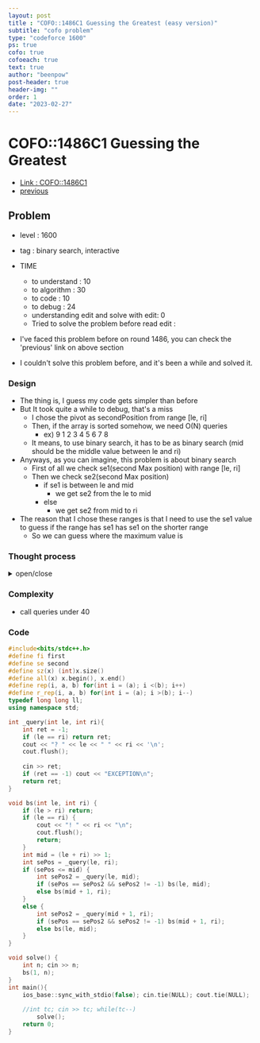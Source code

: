 ```yaml
---
layout: post
title : "COFO::1486C1 Guessing the Greatest (easy version)"
subtitle: "cofo problem"
type: "codeforce 1600"
ps: true
cofo: true
cofoeach: true
text: true
author: "beenpow"
post-header: true
header-img: ""
order: 1
date: "2023-02-27"
---
```

# COFO::1486C1 Guessing the Greatest
- [Link : COFO::1486C1](https://codeforces.com/contest/1486/problem/C1)
- [previous](https://beenpow.github.io/ps/COFO/coforound/2021-02-28-cofo-round-1486/2021-02-28-cofo-round-1486)


## Problem 

- level : 1600
- tag : binary search, interactive
- TIME
  - to understand    : 10
  - to algorithm     : 30
  - to code          : 10
  - to debug         : 24
  - understanding edit and solve with edit:  0
  - Tried to solve the problem before read edit : 

- I've faced this problem before on round 1486, you can check the 'previous' link on above section
- I couldn't solve this problem before, and it's been a while and solved it.

### Design
- The thing is, I guess my code gets simpler than before
- But It took quite a while to debug, that's a miss
  - I chose the pivot as secondPosition from range [le, ri]
  - Then, if the array is sorted somehow, we need O(N) queries
    - ex) 9 1 2 3 4 5 6 7 8
  - It means, to use binary search, it has to be as binary search (mid should be the middle value between le and ri)
- Anyways, as you can imagine, this problem is about binary search
  - First of all we check se1(second Max position) with range [le, ri]
  - Then we check se2(second Max position)
    - if se1 is between le and mid
      - we get se2 from the le to mid
    - else
      - we get se2 from mid to ri
- The reason that I chose these ranges is that I need to use the se1 value to guess if the range has se1 has se1 on the shorter range
  - So we can guess where the maximum value is

### Thought process

<details>
<summary> open/close </summary>

<!-- above empty line should exist -->

<pre>
1. 그냥 절반 나눠서 쿼리문 1회 사용
2. 구간에서 구한 sePos 를 기준으로 좌측과 우측으로 쿼리문 사용 (총 2회) -> Design 섹션에 써둔 예외 발생
3. 그냥 절반 나눠서, 쿼리문 사용하고 그 결과를 활용 (총 2회)
  - 첫 쿼리문의 결과를 이런식으로 활용해야함
</pre>

</details>

### Complexity
- call queries under 40

### Code

```cpp
#include<bits/stdc++.h>
#define fi first
#define se second
#define sz(x) (int)x.size()
#define all(x) x.begin(), x.end()
#define rep(i, a, b) for(int i = (a); i <(b); i++)
#define r_rep(i, a, b) for(int i = (a); i >(b); i--)
typedef long long ll;
using namespace std;

int _query(int le, int ri){
    int ret = -1;
    if (le == ri) return ret;
    cout << "? " << le << " " << ri << '\n';
    cout.flush();
    
    cin >> ret;
    if (ret == -1) cout << "EXCEPTION\n";
    return ret;
}

void bs(int le, int ri) {
    if (le > ri) return;
    if (le == ri) {
        cout << "! " << ri << "\n";
        cout.flush();
        return;
    }
    int mid = (le + ri) >> 1;
    int sePos = _query(le, ri);
    if (sePos <= mid) {
        int sePos2 = _query(le, mid);
        if (sePos == sePos2 && sePos2 != -1) bs(le, mid);
        else bs(mid + 1, ri);
    }
    else {
        int sePos2 = _query(mid + 1, ri);
        if (sePos == sePos2 && sePos2 != -1) bs(mid + 1, ri);
        else bs(le, mid);
    }
}

void solve() {
    int n; cin >> n;
    bs(1, n);
}
int main(){
    ios_base::sync_with_stdio(false); cin.tie(NULL); cout.tie(NULL);
    
    //int tc; cin >> tc; while(tc--)
        solve();
    return 0;
}
```
